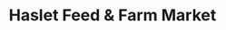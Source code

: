 ---
title: "Haslet Feed & Farm Market"
url: /haslet/haslet-feed-und-farm-market/
shop: Gemüse & Obst
---